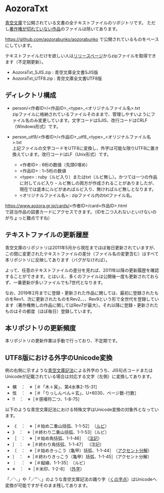 # AozoraTxt
[青空文庫](https://www.aozora.gr.jp/)で公開されている文書の全テキストファイルのリポジトリです。
ただし[著作権が切れていない作品](https://www.aozora.gr.jp/guide/kijyunn.html#midashi120)のファイルは除いてあります。

https://github.com/aozorabunko/aozorabunko で公開されているものをベースにしています。

テキストファイルだけを欲しい人は[リリースページ](https://github.com/levelevel/AozoraTxt/releases/latest)からzipファイルを取得できます（不定期更新）。
- AozoraTxt_SJIS.zip : 青空文庫全文書SJIS版
- AozoraTxt_UTF8.zip : 青空文庫全文書UTF8版

## ディレクトリ構成
- person/<作者ID>/<作品ID>\_\<type>_<オリジナルファイル名>.txt  
  zipファイルに格納されているファイルそのままで、管理しやすいようにファイル名のみ変更しています。文字コードはSJIS、改行コードはCRLF（Windows形式）です。
- person_utf8/<作者ID>/<作品ID>\_utf8\_\<type>\_<オリジナルファイル名>.txt  
  上記ファイルの文字コードをUTF8に変換し、外字は可能な限りUTF8に置き換えています。改行コードはLF（Unix形式）です。

  - <作者ID> : 6桁の数値（先頭0埋め）
  - <作品ID> : 1~5桁の数値
  - \<type> : ruby（ルビ入り）またはtxt（ルビ無し）。かつては一つの作品に対してルビ入り・ルビ無しの両方が作成されることがありましたが、現在では底本にルビがあればルビ入り、無ければルビ無しとなります。
  - <オリジナルファイル名> : zipファイル内のtxtファイル名。

https://www.aozora.gr.jp/cards/<作者ID>/card<作品ID>.html  
で該当作品の図書カードにアクセスできます。（IDを二つ入れないといけないのがちょっと難点ですね）

## テキストファイルの更新履歴
青空文庫のリポジトリは2011年5月から現在までほぼ毎日更新されていますが、この間に変更されたテキストファイルの差分（ファイル名の変更含む）はすべて本リポジトリに反映してあります（バグがなければ）。

よって、任意のテキストファイルの差分を見れば、2011年以降の更新履歴を確認することができます。とはいえ、多くのファイルは公開後一度も更新されておらず、一番更新が多いファイルでも7世代となります。

なお、2019年2月までに登録・更新された作品に関しては、最初に登録されたものをRev1、次に更新されたものをRev2、、、Rev9という形で全世代を登録しています（著作権無しの作品に関してはRev7が最大）。それ以降に登録・更新されたものはその都度（ほぼ毎日）登録しています。

## 本リポジトリの更新頻度
本リポジトリの更新作業は手動で行っており、不定期です。

## UTF8版における外字のUnicode変換
例の右側に示すような[青空文庫記法](https://www.aozora.gr.jp/annotation/external_character.html)による外字のうち、JIS句点コードまたはUnicodeが記載されている場合は対応する文字（左側）に変換してあります。
- 𣘹　：　※［＃「木＋寅」、第4水準2-15-31］
- 怰　：　※［＃「りっしんべん＋玄」、U+6030、ページ数-行数］
- ‼　：　※［＃感嘆符二つ、1-8-75］

以下のような青空文庫記法における特殊文字はUnicode変換の対象外となっています。
- 《　：　※［＃始め二重山括弧、1-1-52］　（[ルビ](https://www.aozora.gr.jp/annotation/etc.html#ruby)）
- 》　：　※［＃終わり二重山括弧、1-1-53］（ルビ）
- ［　：　※［＃始め角括弧、1-1-46］   （[注記](https://www.aozora.gr.jp/annotation/)）
- ］　：　※［＃終わり角括弧、1-1-47］ （注記）
- 〔　：　※［＃始めきっこう（亀甲）括弧、1-1-44］　（[アクセント分解](https://www.aozora.gr.jp/annotation/external_character.html#accent)）
- 〕　：　※［＃終わりきっこう（亀甲）括弧、1-1-45］（アクセント分解）
- ｜　：　※［＃縦線、1-1-35］　（ルビ）
- ※　：　※［＃米印、1-2-8］　（[外字](https://www.aozora.gr.jp/annotation/external_character.html)）

「／＼」や「／″＼」のような青空文庫記法の踊り字（[くの字点](https://ja.wikipedia.org/wiki/%E8%B8%8A%E3%82%8A%E5%AD%97#%E3%80%B1%EF%BC%88%E3%81%8F%E3%81%AE%E5%AD%97%E7%82%B9%EF%BC%89)）はUnicodeへ変換が可能ですがそのまま残してあります。
